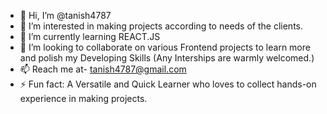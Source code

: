 - 👋 Hi, I’m @tanish4787
- 👀 I’m interested in making projects according to needs of the clients.
- 🌱 I’m currently learning REACT.JS
- 💞️ I’m looking to collaborate on various Frontend projects to learn more and polish my Developing Skills (Any Interships are warmly welcomed.)
- 📫 Reach me at- tanish4787@gmail.com
- ⚡ Fun fact: A Versatile and Quick Learner who loves to collect hands-on experience in making projects.

<!---
tanish4787/tanish4787 is a ✨ special ✨ repository because its `README.md` (this file) appears on your GitHub profile.
You can click the Preview link to take a look at your changes.
--->
